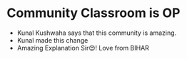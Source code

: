 # Community Classroom is OP

- Kunal Kushwaha says that this community is amazing.
- Kunal made this change
- Amazing Explanation Sir😍! Love from BIHAR

